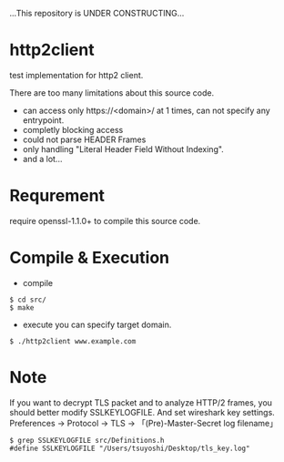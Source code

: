 ...This repository is UNDER CONSTRUCTING...

# http2client
test implementation for http2 client.

There are too many limitations about this source code.
- can access only https://\<domain\>/ at 1 times,   can not specify any entrypoint.
- completly blocking access
- could not parse HEADER Frames
- only handling "Literal Header Field Without Indexing".
- and a lot...

# Requrement
require openssl-1.1.0+ to compile this source code.

# Compile & Execution  
- compile
```
$ cd src/
$ make
```

- execute
you can specify target domain.
```
$ ./http2client www.example.com
```

# Note
If you want to decrypt TLS packet and to analyze HTTP/2 frames, you should better modify SSLKEYLOGFILE. And set wireshark key settings. Preferences -> Protocol -> TLS -> 「(Pre)-Master-Secret log filename」
```
$ grep SSLKEYLOGFILE src/Definitions.h 
#define SSLKEYLOGFILE "/Users/tsuyoshi/Desktop/tls_key.log"
```

